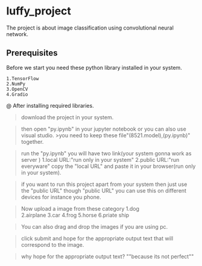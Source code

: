 # luffy_project
The project is about image classification using convolutional neural network.

## Prerequisites
Before we start you need these python library installed in your system.
    
    1.TensorFlow
    2.NumPy
    3.OpenCV
    4.Gradio

@ After installing required libraries.
> download the project in your system.

> then open "py.ipynb" in your jupyter notebook or you can also use visual studio.
	>you need to keep these file"(8521.model),(py.ipynb)" together.

> run the "py.ipynb" you will have two link(your system gonna work as server )
	1.local URL:"run only in your system"
	2.public URL:"run everyware"
> copy the "local URL" and paste it in your browser(run only in your system).

> if you want to run this project apart from your system then just use the "public URL"
  though "public URL" you can use this on different devices for instance you phone.

> Now upload a image from these category
    1.dog			       
    2.airplane
    3.car
	4.frog
	5.horse
	6.priate ship

> You can also drag and drop the images if you are using pc.

> click submit and hope for the appropriate output text that will correspond to the image.

> why hope for the appropriate output text?
        ""because its not perfect""

